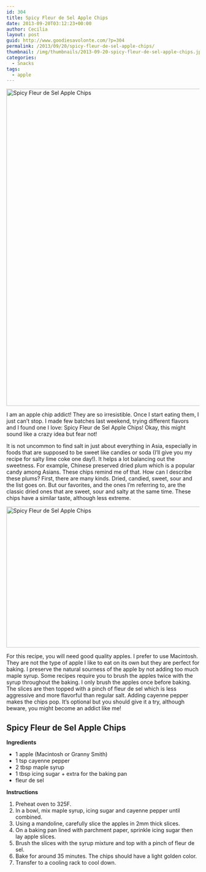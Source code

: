 ```yaml
---
id: 304
title: Spicy Fleur de Sel Apple Chips
date: 2013-09-20T03:12:23+00:00
author: Cecilia
layout: post
guid: http://www.goodiesavolonte.com/?p=304
permalink: /2013/09/20/spicy-fleur-de-sel-apple-chips/
thumbnail: /img/thumbnails/2013-09-20-spicy-fleur-de-sel-apple-chips.jpg
categories:
  - Snacks
tags:
  - apple
---
```

<input class="jpibfi" type="hidden" />

[<img class="alignnone size-full wp-image-307" alt="Spicy Fleur de Sel Apple Chips" src="http://www.goodiesavolonte.com/wp-content/uploads/2013/09/IMG_5433.jpg" width="552" height="828" />](http://www.goodiesavolonte.com/wp-content/uploads/2013/09/IMG_5433.jpg)

I am an apple chip addict! They are so irresistible. Once I start eating them, I just can&#8217;t stop. I made few batches last weekend, trying different flavors and I found one I love: Spicy Fleur de Sel Apple Chips! Okay, this might sound like a crazy idea but fear not!

It is not uncommon to find salt in just about everything in Asia, especially in foods that are supposed to be sweet like candies or soda (I&#8217;ll give you my recipe for salty lime coke one day!). It helps a lot balancing out the sweetness. For example, Chinese preserved dried plum which is a popular candy among Asians. These chips remind me of that. How can I describe these plums? First, there are many kinds. Dried, candied, sweet, sour and the list goes on. But our favorites, and the ones I&#8217;m referring to, are the classic dried ones that are sweet, sour and salty at the same time. These chips have a similar taste, although less extreme.

[<img class="alignnone size-full wp-image-308" alt="Spicy Fleur de Sel Apple Chips" src="http://www.goodiesavolonte.com/wp-content/uploads/2013/09/IMG_5443.jpg" width="552" height="368" />](http://www.goodiesavolonte.com/wp-content/uploads/2013/09/IMG_5443.jpg)

For this recipe, you will need good quality apples. I prefer to use Macintosh. They are not the type of apple I like to eat on its own but they are perfect for baking. I preserve the natural sourness of the apple by not adding too much maple syrup. Some recipes require you to brush the apples twice with the syrup throughout the baking. I only brush the apples once before baking. The slices are then topped with a pinch of fleur de sel which is less aggressive and more flavorful than regular salt. Adding cayenne pepper makes the chips pop. It&#8217;s optional but you should give it a try, although beware, you might become an addict like me!

<!--more-->

<div class="recipe-box">
  <h2 class="recipe-title">
    Spicy Fleur de Sel Apple Chips
  </h2>
  
  <p>
    <strong>Ingredients</strong>
  </p>
  
  <ul>
    <li>
      1 apple (Macintosh or Granny Smith)
    </li>
    <li>
      1 tsp cayenne pepper
    </li>
    <li>
      2 tbsp maple syrup
    </li>
    <li>
      1 tbsp icing sugar + extra for the baking pan
    </li>
    <li>
      fleur de sel
    </li>
  </ul>
  
  <p>
    <strong>Instructions</strong>
  </p>
  
  <ol>
    <li>
      Preheat oven to 325F.
    </li>
    <li>
      In a bowl, mix maple syrup, icing sugar and cayenne pepper until combined.
    </li>
    <li>
      Using a mandoline, carefully slice the apples in 2mm thick slices.
    </li>
    <li>
      On a baking pan lined with parchment paper, sprinkle icing sugar then lay apple slices.
    </li>
    <li>
      Brush the slices with the syrup mixture and top with a pinch of fleur de sel.
    </li>
    <li>
      Bake for around 35 minutes. The chips should have a light golden color.
    </li>
    <li>
      Transfer to a cooling rack to cool down.
    </li>
  </ol>
</div>